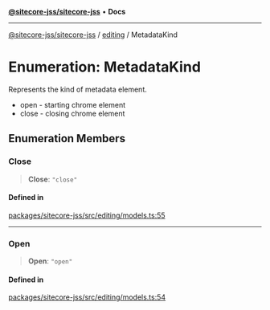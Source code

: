 [**@sitecore-jss/sitecore-jss**](../../README.md) • **Docs**

***

[@sitecore-jss/sitecore-jss](../../README.md) / [editing](../README.md) / MetadataKind

# Enumeration: MetadataKind

Represents the kind of metadata element.
- open - starting chrome element
- close - closing chrome element

## Enumeration Members

### Close

> **Close**: `"close"`

#### Defined in

[packages/sitecore-jss/src/editing/models.ts:55](https://github.com/Sitecore/jss/blob/32e43cec490a623a675f03f30cb52f47552c878c/packages/sitecore-jss/src/editing/models.ts#L55)

***

### Open

> **Open**: `"open"`

#### Defined in

[packages/sitecore-jss/src/editing/models.ts:54](https://github.com/Sitecore/jss/blob/32e43cec490a623a675f03f30cb52f47552c878c/packages/sitecore-jss/src/editing/models.ts#L54)
